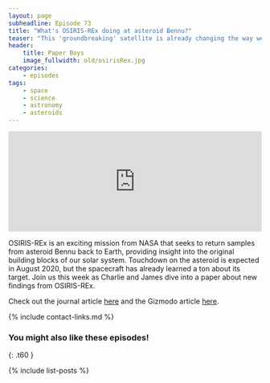 ```yaml
---
layout: page
subheadline: Episode 73
title: "What's OSIRIS-REx doing at asteroid Bennu?"
teaser: "This 'groundbreaking' satellite is already changing the way we see asteroids."
header:
    title: Paper Boys
    image_fullwidth: old/osirisRex.jpg
categories:
    - episodes
tags:
    - space
    - science
    - astronomy
    - asteroids
---
```


<iframe src="https://pinecast.com/player/5f7bcd4c-51dc-40e3-b7bb-219d8a163075?theme=thick" seamless height="200" style="border:0" class="pinecast-embed" frameborder="0" width="100%"></iframe>

OSIRIS-REx is an exciting mission from NASA that seeks to return samples from asteroid Bennu back to Earth, providing insight into the original building blocks of our solar system. Touchdown on the asteroid is expected in August 2020, but the spacecraft has already learned a ton about its target. Join us this week as Charlie and James dive into a paper about new findings from OSIRIS-REx.
	
Check out the journal article [here](https://science.sciencemag.org/content/366/6470/eaay3544) and the Gizmodo article [here](https://gizmodo.com/osiris-rex-team-will-boop-this-spot-on-asteroid-bennu-1840413808).

{% include contact-links.md %}

### You might also like these episodes!
{: .t60 }

{% include list-posts %}
